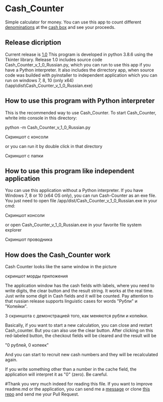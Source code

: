 # Cash_Counter

Simple calculator for money. 
You can use this app to count different [denominations](https://lh3.googleusercontent.com/proxy/eoItzo6Pq3MYEF2ZBOE_LJLxXkwQ6Nlw1EeUpoUohVvHMYpXhvGwpW0ApVba_8TJ4KKQKqvaP7lLdMz-J1aC5e__hvhBQhVPzYPverrr6AVOPkwHhQSbK5v2mnB_7JQ) at the [cash box](https://encrypted-tbn0.gstatic.com/images?q=tbn:ANd9GcSfWo95c7fb43NLy_aYO1JfRh06EelQSp4lgA&usqp=CAU) and see your proceeds.

## Release dicription

Current release is [1.0](https://github.com/Andrew-Rand/Cash_Counter.git) 
This program is developed in python 3.8.6 using the Tkinter library.
Release 1.0 includes source code Cash_Counter_v_1_0_Russian.py, which you can run to use this app if you have a Python interpreter. It also includes the dirrectory app, when source code was builded with pyinstaller to independent application which you can run on windows 7, 8, 10 (only x64) (\app\dist\Cash_Counter_v_1_0_Russian.exe) 

## How to use this program with Python interpreter

This is the recommended way to use Cash_Counter.
To start Cash_Counter, whrite into console in this directory:

  python -m Cash_Counter_v_1_0_Russian.py
  
Скриншот с консоли

or you can run it by double click in that directory

Скриншот с папки

## How to use this program like independent application

You can use this application without a Python interpreter.
If you have Windows 7, 8 or 10 (x64 OS only), you can run Cash-Counter as an exe file.
You just need to open file /app/dist/Cash_Counter_v_1_0_Russian.exe in your cmd:

Скриншот консоли

or open Cash_Counter_v_1_0_Russian.exe in your favorite file system explorer

Скриншот проводника

## How does the Cash_Counter work

Cash Counter looks like the same window in the picture

скриншот морды приложения

The application window has the cash fields with labels, where you need to write digits, the clear button and the result string.
It works at the real time. Just write some digit in Cash fields and it will be counted.
Pay attention to that russian release supports linguistic cases for words "Рубли" и "Копейки".

3 скриншота с демонстрацией того, как меняются рубли и копейки.

Basically, if you want to start a new calculation, you can close and restart Cash_counter. But you can also use the clear button. After clicking on this red-labeled button, the checkout fields will be cleared and the result will be

  "0 рублей, 0 копеек"
  
And you can start to recruit new cash numbers and they will be recalculated again.

If you write something other than a number in the cache field, the application will interpret it as "0" (zero). Be careful.

#Thank you very much indeed for reading this file.
If you want to improve readme.md or the application, you can send me a [message](xseven693@gmail.com) or clone [this repo](https://github.com/Andrew-Rand/Cash_Counter.git) and send me your Pull Request.


